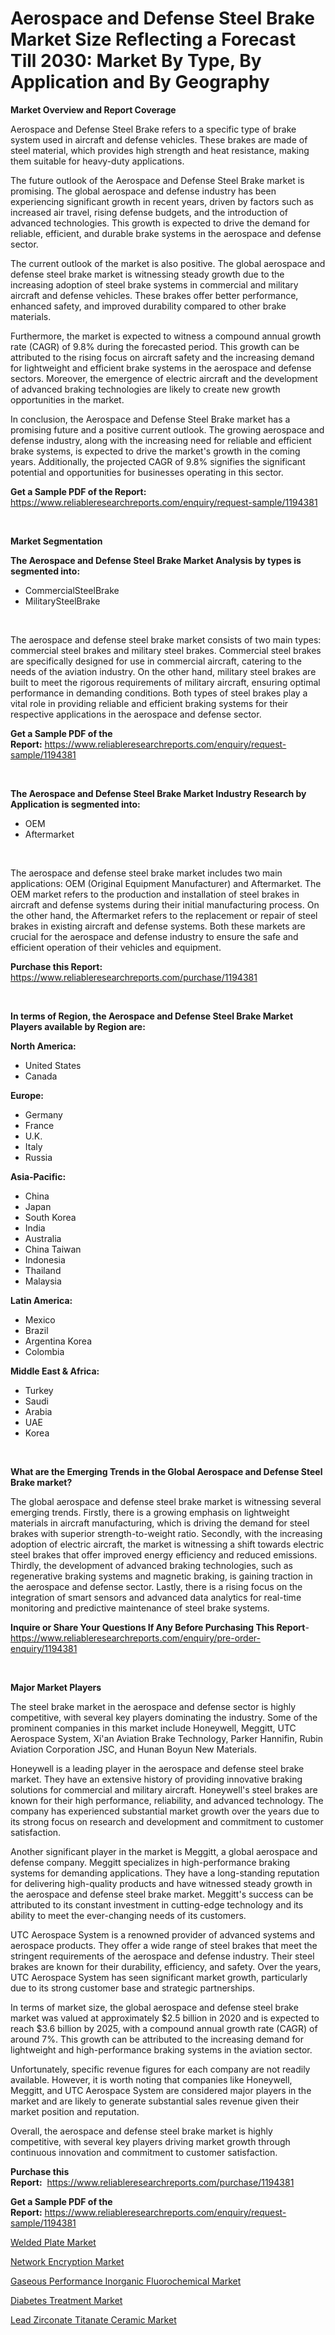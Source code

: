 <p><h1>Aerospace and Defense Steel Brake Market Size Reflecting a Forecast Till 2030: Market By Type, By Application and By Geography</h1></p><p><strong>Market Overview and Report Coverage</strong></p>
<p><p>Aerospace and Defense Steel Brake refers to a specific type of brake system used in aircraft and defense vehicles. These brakes are made of steel material, which provides high strength and heat resistance, making them suitable for heavy-duty applications.</p><p>The future outlook of the Aerospace and Defense Steel Brake market is promising. The global aerospace and defense industry has been experiencing significant growth in recent years, driven by factors such as increased air travel, rising defense budgets, and the introduction of advanced technologies. This growth is expected to drive the demand for reliable, efficient, and durable brake systems in the aerospace and defense sector.</p><p>The current outlook of the market is also positive. The global aerospace and defense steel brake market is witnessing steady growth due to the increasing adoption of steel brake systems in commercial and military aircraft and defense vehicles. These brakes offer better performance, enhanced safety, and improved durability compared to other brake materials.</p><p>Furthermore, the market is expected to witness a compound annual growth rate (CAGR) of 9.8% during the forecasted period. This growth can be attributed to the rising focus on aircraft safety and the increasing demand for lightweight and efficient brake systems in the aerospace and defense sectors. Moreover, the emergence of electric aircraft and the development of advanced braking technologies are likely to create new growth opportunities in the market.</p><p>In conclusion, the Aerospace and Defense Steel Brake market has a promising future and a positive current outlook. The growing aerospace and defense industry, along with the increasing need for reliable and efficient brake systems, is expected to drive the market's growth in the coming years. Additionally, the projected CAGR of 9.8% signifies the significant potential and opportunities for businesses operating in this sector.</p></p>
<p><strong>Get a Sample PDF of the Report:</strong> <a href="https://www.reliableresearchreports.com/enquiry/request-sample/1194381">https://www.reliableresearchreports.com/enquiry/request-sample/1194381</a></p>
<p>&nbsp;</p>
<p><strong>Market Segmentation</strong></p>
<p><strong>The Aerospace and Defense Steel Brake Market Analysis by types is segmented into:</strong></p>
<p><ul><li>CommercialSteelBrake</li><li>MilitarySteelBrake</li></ul></p>
<p>&nbsp;</p>
<p><p>The aerospace and defense steel brake market consists of two main types: commercial steel brakes and military steel brakes. Commercial steel brakes are specifically designed for use in commercial aircraft, catering to the needs of the aviation industry. On the other hand, military steel brakes are built to meet the rigorous requirements of military aircraft, ensuring optimal performance in demanding conditions. Both types of steel brakes play a vital role in providing reliable and efficient braking systems for their respective applications in the aerospace and defense sector.</p></p>
<p><strong>Get a Sample PDF of the Report:</strong>&nbsp;<a href="https://www.reliableresearchreports.com/enquiry/request-sample/1194381">https://www.reliableresearchreports.com/enquiry/request-sample/1194381</a></p>
<p>&nbsp;</p>
<p><strong>The Aerospace and Defense Steel Brake Market Industry Research by Application is segmented into:</strong></p>
<p><ul><li>OEM</li><li>Aftermarket</li></ul></p>
<p>&nbsp;</p>
<p><p>The aerospace and defense steel brake market includes two main applications: OEM (Original Equipment Manufacturer) and Aftermarket. The OEM market refers to the production and installation of steel brakes in aircraft and defense systems during their initial manufacturing process. On the other hand, the Aftermarket refers to the replacement or repair of steel brakes in existing aircraft and defense systems. Both these markets are crucial for the aerospace and defense industry to ensure the safe and efficient operation of their vehicles and equipment.</p></p>
<p><strong>Purchase this Report:</strong>&nbsp; <a href="https://www.reliableresearchreports.com/purchase/1194381">https://www.reliableresearchreports.com/purchase/1194381</a></p>
<p>&nbsp;</p>
<p><strong>In terms of Region, the Aerospace and Defense Steel Brake Market Players available by Region are:</strong></p>
<p>
    <p> <strong> North America: </strong>
        <ul>
            <li>United States</li>
            <li>Canada</li>
        </ul>
        </p> 
    <p> <strong> Europe: </strong>
        <ul>
            <li>Germany</li>
            <li>France</li>
            <li>U.K.</li>
            <li>Italy</li>
            <li>Russia</li>
        </ul>
        </p> 
    <p> <strong> Asia-Pacific: </strong>
        <ul>
            <li>China</li>
            <li>Japan</li>
            <li>South Korea</li>
            <li>India</li>
            <li>Australia</li>
            <li>China Taiwan</li>
            <li>Indonesia</li>
            <li>Thailand</li>
            <li>Malaysia</li>
        </ul>
        </p> 
    <p> <strong> Latin America: </strong>
        <ul>
            <li>Mexico</li>
            <li>Brazil</li>
            <li>Argentina Korea</li>
            <li>Colombia</li>
        </ul>
        </p> 
    <p> <strong> Middle East & Africa: </strong>
        <ul>
            <li>Turkey</li>
            <li>Saudi</li>
            <li>Arabia</li>
            <li>UAE</li>
            <li>Korea</li>
        </ul>
    </p>
    </p>
<p>&nbsp;</p>
<p><strong>What are the Emerging Trends in the Global Aerospace and Defense Steel Brake market?</strong></p>
<p><p>The global aerospace and defense steel brake market is witnessing several emerging trends. Firstly, there is a growing emphasis on lightweight materials in aircraft manufacturing, which is driving the demand for steel brakes with superior strength-to-weight ratio. Secondly, with the increasing adoption of electric aircraft, the market is witnessing a shift towards electric steel brakes that offer improved energy efficiency and reduced emissions. Thirdly, the development of advanced braking technologies, such as regenerative braking systems and magnetic braking, is gaining traction in the aerospace and defense sector. Lastly, there is a rising focus on the integration of smart sensors and advanced data analytics for real-time monitoring and predictive maintenance of steel brake systems.</p></p>
<p><strong>Inquire or Share Your Questions If Any Before Purchasing This Report</strong>- <a href="https://www.reliableresearchreports.com/enquiry/pre-order-enquiry/1194381">https://www.reliableresearchreports.com/enquiry/pre-order-enquiry/1194381</a></p>
<p>&nbsp;</p>
<p><strong>Major Market Players</strong></p>
<p><p>The steel brake market in the aerospace and defense sector is highly competitive, with several key players dominating the industry. Some of the prominent companies in this market include Honeywell, Meggitt, UTC Aerospace System, Xi'an Aviation Brake Technology, Parker Hannifin, Rubin Aviation Corporation JSC, and Hunan Boyun New Materials.</p><p>Honeywell is a leading player in the aerospace and defense steel brake market. They have an extensive history of providing innovative braking solutions for commercial and military aircraft. Honeywell's steel brakes are known for their high performance, reliability, and advanced technology. The company has experienced substantial market growth over the years due to its strong focus on research and development and commitment to customer satisfaction.</p><p>Another significant player in the market is Meggitt, a global aerospace and defense company. Meggitt specializes in high-performance braking systems for demanding applications. They have a long-standing reputation for delivering high-quality products and have witnessed steady growth in the aerospace and defense steel brake market. Meggitt's success can be attributed to its constant investment in cutting-edge technology and its ability to meet the ever-changing needs of its customers.</p><p>UTC Aerospace System is a renowned provider of advanced systems and aerospace products. They offer a wide range of steel brakes that meet the stringent requirements of the aerospace and defense industry. Their steel brakes are known for their durability, efficiency, and safety. Over the years, UTC Aerospace System has seen significant market growth, particularly due to its strong customer base and strategic partnerships.</p><p>In terms of market size, the global aerospace and defense steel brake market was valued at approximately $2.5 billion in 2020 and is expected to reach $3.6 billion by 2025, with a compound annual growth rate (CAGR) of around 7%. This growth can be attributed to the increasing demand for lightweight and high-performance braking systems in the aviation sector.</p><p>Unfortunately, specific revenue figures for each company are not readily available. However, it is worth noting that companies like Honeywell, Meggitt, and UTC Aerospace System are considered major players in the market and are likely to generate substantial sales revenue given their market position and reputation.</p><p>Overall, the aerospace and defense steel brake market is highly competitive, with several key players driving market growth through continuous innovation and commitment to customer satisfaction.</p></p>
<p><strong>Purchase this Report:</strong>&nbsp;&nbsp;<a href="https://www.reliableresearchreports.com/purchase/1194381">https://www.reliableresearchreports.com/purchase/1194381</a></p>
<p></p>
<p><strong>Get a Sample PDF of the Report:</strong>&nbsp;<a href="https://www.reliableresearchreports.com/enquiry/request-sample/1194381">https://www.reliableresearchreports.com/enquiry/request-sample/1194381</a></p>
<p><p><a href="https://www.linkedin.com/pulse/welded-plate-market-research-report-unlocks-analysis-financial-8fhce/">Welded Plate Market</a></p><p><a href="https://medium.com/@irwingibson727/network-encryption-market-size-cagr-trends-2024-2030-4173130221bd">Network Encryption Market</a></p><p><a href="https://github.com/AKSHATREPORTPRIME/Market-Research-Report-List-1/blob/main/gaseous-performance-inorganic-fluorochemical-market.md">Gaseous Performance Inorganic Fluorochemical Market</a></p><p><a href="https://medium.com/@dennismurphy47/diabetes-treatment-market-size-cagr-trends-2024-2030-d4e8235c7ad4">Diabetes Treatment Market</a></p><p><a href="https://github.com/Chiragrp26/Market-Research-Report-List-1/blob/main/lead-zirconate-titanate-ceramic-market.md">Lead Zirconate Titanate Ceramic Market</a></p></p>